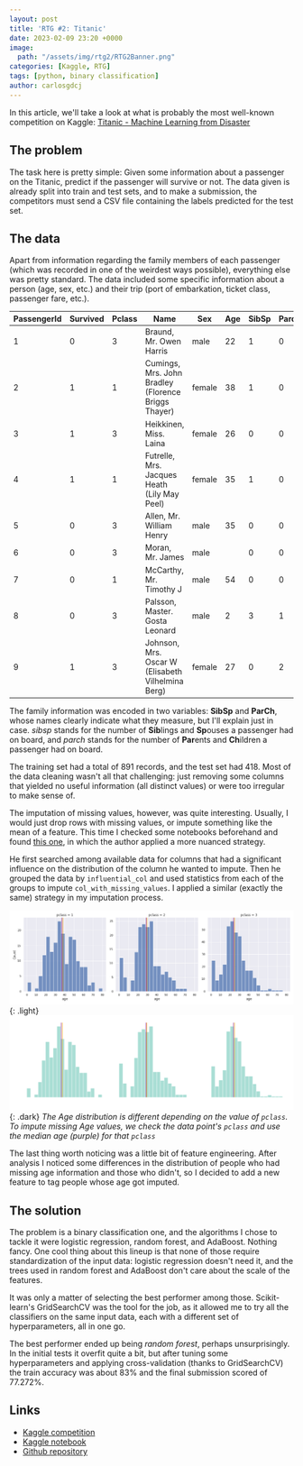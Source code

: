 ```yaml
---
layout: post
title: 'RTG #2: Titanic'
date: 2023-02-09 23:20 +0000
image:
  path: "/assets/img/rtg2/RTG2Banner.png"
categories: [Kaggle, RTG]
tags: [python, binary classification]
author: carlosgdcj
---
```


In this article, we'll take a look at what is probably the most well-known competition on Kaggle: [Titanic - Machine Learning from Disaster](https://www.kaggle.com/competitions/titanic)

## The problem
The task here is pretty simple: Given some information about a passenger on the Titanic, predict if the passenger will survive or not.
The data given is already split into train and test sets, and to make a submission, the competitors must send a CSV file containing the labels predicted for the test set.

## The data

Apart from information regarding the family members of each passenger (which was recorded in one of the weirdest ways possible), everything else was pretty standard.
The data included some specific information about a person (age, sex, etc.) and their trip (port of embarkation, ticket class, passenger fare, etc.).

|PassengerId|Survived|Pclass|Name                                               |Sex   |Age|SibSp|Parch|Ticket          |Fare   |Cabin|Embarked|
|-----------|--------|------|---------------------------------------------------|------|---|-----|-----|----------------|-------|-----|--------|
|1          |0       |3     |Braund, Mr. Owen Harris                            |male  |22 |1    |0    |A/5 21171       |7.25   |     |S       |
|2          |1       |1     |Cumings, Mrs. John Bradley (Florence Briggs Thayer)|female|38 |1    |0    |PC 17599        |71.2833|C85  |C       |
|3          |1       |3     |Heikkinen, Miss. Laina                             |female|26 |0    |0    |STON/O2. 3101282|7.925  |     |S       |
|4          |1       |1     |Futrelle, Mrs. Jacques Heath (Lily May Peel)       |female|35 |1    |0    |113803          |53.1   |C123 |S       |
|5          |0       |3     |Allen, Mr. William Henry                           |male  |35 |0    |0    |373450          |8.05   |     |S       |
|6          |0       |3     |Moran, Mr. James                                   |male  |   |0    |0    |330877          |8.4583 |     |Q       |
|7          |0       |1     |McCarthy, Mr. Timothy J                            |male  |54 |0    |0    |17463           |51.8625|E46  |S       |
|8          |0       |3     |Palsson, Master. Gosta Leonard                     |male  |2  |3    |1    |349909          |21.075 |     |S       |
|9          |1       |3     |Johnson, Mrs. Oscar W (Elisabeth Vilhelmina Berg)  |female|27 |0    |2    |347742          |11.1333|     |S       |

The family information was encoded in two variables: **SibSp** and **ParCh**, whose names clearly indicate what they measure, but I'll explain just in case.
*sibsp* stands for the number of **Sib**lings and **Sp**ouses a passenger had on board, and *parch* stands for the number of **Par**ents and **Ch**ildren a passenger had on board.

The training set had a total of 891 records, and the test set had 418.
Most of the data cleaning wasn't all that challenging: just removing some columns that yielded no useful information (all distinct values) or were too irregular to make sense of.

The imputation of missing values, however, was quite interesting.
Usually, I would just drop rows with missing values, or impute something like the mean of a feature.
This time I checked some notebooks beforehand and found [this one](https://www.kaggle.com/code/farzadnekouei/titanic-logistic-regression-95-accuracy), in which the author applied a more nuanced strategy.

He first searched among available data for columns that had a significant influence on the distribution of the column he wanted to impute.
Then he grouped the data by `influential_col` and used statistics from each of the groups to impute `col_with_missing_values`.
I applied a similar (exactly the same) strategy in my imputation process.

![Stats by Pclass](/assets/img/rtg2/stats_by_pclass_light.png){: .light}
![Stats by Pclass](/assets/img/rtg2/stats_by_pclass_dark.png){: .dark}
_The Age distribution is different depending on the value of `pclass`. To impute missing Age values, we check the data point's `pclass` and use the median age (purple) for that `pclass`_

The last thing worth noticing was a little bit of feature engineering.
After analysis I noticed some differences in the distribution of people who had missing age information and those who didn't, so I decided to add a new feature to tag people whose age got imputed.

## The solution

The problem is a binary classification one, and the algorithms I chose to tackle it were logistic regression, random forest, and AdaBoost.
Nothing fancy.
One cool thing about this lineup is that none of those require standardization of the input data: logistic regression doesn't need it, and the trees used in random forest and AdaBoost don't care about the scale of the features.

It was only a matter of selecting the best performer among those.
Scikit-learn's GridSearchCV was the tool for the job, as it allowed me to try all the classifiers on the same input data, each with a different set of hyperparameters, all in one go.

The best performer ended up being *random forest*, perhaps unsurprisingly.
In the initial tests it overfit quite a bit, but after tuning some hyperparameters and applying cross-validation (thanks to GridSearchCV) the train accuracy was about 83% and the final submission scored of 77.272%. 

## Links
* [Kaggle competition](https://www.kaggle.com/competitions/titanic)
* [Kaggle notebook](https://www.kaggle.com/code/carlosgdcj/titanic-random-forest-77-272)
* [Github repository](https://github.com/pacifis-org/rtg2)